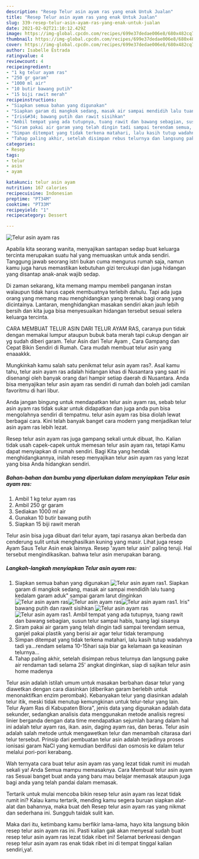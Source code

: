 ```yaml
---
description: "Resep Telur asin ayam ras yang enak Untuk Jualan"
title: "Resep Telur asin ayam ras yang enak Untuk Jualan"
slug: 339-resep-telur-asin-ayam-ras-yang-enak-untuk-jualan
date: 2021-02-02T21:10:12.429Z
image: https://img-global.cpcdn.com/recipes/699e37dedae006e8/680x482cq70/telur-asin-ayam-ras-foto-resep-utama.jpg
thumbnail: https://img-global.cpcdn.com/recipes/699e37dedae006e8/680x482cq70/telur-asin-ayam-ras-foto-resep-utama.jpg
cover: https://img-global.cpcdn.com/recipes/699e37dedae006e8/680x482cq70/telur-asin-ayam-ras-foto-resep-utama.jpg
author: Isabelle Estrada
ratingvalue: 4
reviewcount: 4
recipeingredient:
- "1 kg telur ayam ras"
- "250 gr garam"
- "1000 ml air"
- "10 butir bawang putih"
- "15 biji rawit merah"
recipeinstructions:
- "Siapkan semua bahan yang digunakan"
- "Siapkan garam di mangkok sedang, masak air sampai mendidih lalu tuang kedalam garam aduk&#34; sampai garam larut dinginkan"
- "Iris&#34; bawang putih dan rawit sisihkan"
- "Ambil tempat yang ada tutupnya, tuang rawit dan bawang sebagian, susun telur sampai habis, tuang lagi sisanya"
- "Siram pakai air garam yang telah dingin tadi sampai terendam semua, ganjel pakai plastik yang berisi air agar telur tidak terampung"
- "Simpan ditempat yang tidak terkena matahari, lalu kasih tutup wadahnya tadi ya...rendam selama 10-15hari saja biar ga kelamaan ga keasinan telurnya..."
- "Tahap paling akhir, setelah disimpan rebus telurnya dan langsung pake air rendaman tadi selama 25&#39; angkat dinginkan, siap di sajikan telur asin home madenya"
categories:
- Resep
tags:
- telur
- asin
- ayam

katakunci: telur asin ayam 
nutrition: 167 calories
recipecuisine: Indonesian
preptime: "PT34M"
cooktime: "PT33M"
recipeyield: "1"
recipecategory: Dessert

---
```



![Telur asin ayam ras](https://img-global.cpcdn.com/recipes/699e37dedae006e8/680x482cq70/telur-asin-ayam-ras-foto-resep-utama.jpg)

Apabila kita seorang wanita, menyajikan santapan sedap buat keluarga tercinta merupakan suatu hal yang memuaskan untuk anda sendiri. Tanggung jawab seorang istri bukan cuma mengurus rumah saja, namun kamu juga harus memastikan kebutuhan gizi tercukupi dan juga hidangan yang disantap anak-anak wajib sedap.

Di zaman  sekarang, kita memang mampu membeli panganan instan walaupun tidak harus capek membuatnya terlebih dahulu. Tapi ada juga orang yang memang mau menghidangkan yang terenak bagi orang yang dicintainya. Lantaran, menghidangkan masakan sendiri akan jauh lebih bersih dan kita juga bisa menyesuaikan hidangan tersebut sesuai selera keluarga tercinta. 

CARA MEMBUAT TELUR ASIN DARI TELUR AYAM RAS, caranya pun tidak dengan memakai lumpur ataupun bubuk bata merah tapi cukup dengan air yg sudah diberi garam. Telur Asin dari Telur Ayam , Cara Gampang dan Cepat Bikin Sendiri di Rumah. Cara mudah membuat telur asin yang enaaakkk.

Mungkinkah kamu salah satu penikmat telur asin ayam ras?. Asal kamu tahu, telur asin ayam ras adalah hidangan khas di Nusantara yang saat ini disenangi oleh banyak orang dari hampir setiap daerah di Nusantara. Anda bisa menyajikan telur asin ayam ras sendiri di rumah dan boleh jadi camilan favoritmu di hari libur.

Anda jangan bingung untuk mendapatkan telur asin ayam ras, sebab telur asin ayam ras tidak sukar untuk didapatkan dan juga anda pun bisa mengolahnya sendiri di tempatmu. telur asin ayam ras bisa diolah lewat berbagai cara. Kini telah banyak banget cara modern yang menjadikan telur asin ayam ras lebih lezat.

Resep telur asin ayam ras juga gampang sekali untuk dibuat, lho. Kalian tidak usah capek-capek untuk memesan telur asin ayam ras, tetapi Kamu dapat menyiapkan di rumah sendiri. Bagi Kita yang hendak menghidangkannya, inilah resep menyajikan telur asin ayam ras yang lezat yang bisa Anda hidangkan sendiri.

<!--inarticleads1-->

##### Bahan-bahan dan bumbu yang diperlukan dalam menyiapkan Telur asin ayam ras:

1. Ambil 1 kg telur ayam ras
1. Ambil 250 gr garam
1. Sediakan 1000 ml air
1. Gunakan 10 butir bawang putih
1. Siapkan 15 biji rawit merah


Telur asin bisa juga dibuat dari telur ayam, tapi rasanya akan berbeda dan cenderung sulit untuk menghasilkan kuning yang masir. Lihat juga resep Ayam Saus Telur Asin enak lainnya. Resep &#39;ayam telur asin&#39; paling teruji. Hal tersebut mengindikasikan. bahwa telur asin merupakan barang. 

<!--inarticleads2-->

##### Langkah-langkah menyiapkan Telur asin ayam ras:

1. Siapkan semua bahan yang digunakan
<img src="https://img-global.cpcdn.com/steps/dc2de1af498cf5da/160x128cq70/telur-asin-ayam-ras-langkah-memasak-1-foto.jpg" alt="Telur asin ayam ras">1. Siapkan garam di mangkok sedang, masak air sampai mendidih lalu tuang kedalam garam aduk&#34; sampai garam larut dinginkan
<img src="https://img-global.cpcdn.com/steps/4ab15c80eaaf6097/160x128cq70/telur-asin-ayam-ras-langkah-memasak-2-foto.jpg" alt="Telur asin ayam ras"><img src="https://img-global.cpcdn.com/steps/d76f3f344b11740e/160x128cq70/telur-asin-ayam-ras-langkah-memasak-2-foto.jpg" alt="Telur asin ayam ras"><img src="https://img-global.cpcdn.com/steps/e8fc65e016b5cf46/160x128cq70/telur-asin-ayam-ras-langkah-memasak-2-foto.jpg" alt="Telur asin ayam ras">1. Iris&#34; bawang putih dan rawit sisihkan
<img src="https://img-global.cpcdn.com/steps/64ece23ad27031d5/160x128cq70/telur-asin-ayam-ras-langkah-memasak-3-foto.jpg" alt="Telur asin ayam ras"><img src="https://img-global.cpcdn.com/steps/caaf7b50a39aea39/160x128cq70/telur-asin-ayam-ras-langkah-memasak-3-foto.jpg" alt="Telur asin ayam ras">1. Ambil tempat yang ada tutupnya, tuang rawit dan bawang sebagian, susun telur sampai habis, tuang lagi sisanya
1. Siram pakai air garam yang telah dingin tadi sampai terendam semua, ganjel pakai plastik yang berisi air agar telur tidak terampung
1. Simpan ditempat yang tidak terkena matahari, lalu kasih tutup wadahnya tadi ya...rendam selama 10-15hari saja biar ga kelamaan ga keasinan telurnya...
1. Tahap paling akhir, setelah disimpan rebus telurnya dan langsung pake air rendaman tadi selama 25&#39; angkat dinginkan, siap di sajikan telur asin home madenya


Telur asin adalah istilah umum untuk masakan berbahan dasar telur yang diawetkan dengan cara diasinkan (diberikan garam berlebih untuk menonaktifkan enzim perombak). Kebanyakan telur yang diasinkan adalah telur itik, meski tidak menutup kemungkinan untuk telur-telur yang lain. Telur Ayam Ras di Kabupaten Blora&#34;, jenis data yang digunakan adalah data sekunder, sedangkan analisis data menggunakan metode analisis regresi linier berganda dengan data time mendapatkan sejumlah barang dalam hal ini adalah telur ayam ras, ikan. asin, daging ayam ras, dan beras. Telur asin adalah salah metode untuk mengawetkan telur dan menambah citarasa dari telur tersebut. Prinsip dari pembuatan telur asin adalah terjadinya proses ionisasi garam NaCl yang kemudian berdifusi dan osmosis ke dalam telur melalui pori-pori kerabang. 

Wah ternyata cara buat telur asin ayam ras yang lezat tidak rumit ini mudah sekali ya! Anda Semua mampu memasaknya. Cara Membuat telur asin ayam ras Sesuai banget buat anda yang baru mau belajar memasak ataupun juga bagi anda yang telah pandai dalam memasak.

Tertarik untuk mulai mencoba bikin resep telur asin ayam ras lezat tidak rumit ini? Kalau kamu tertarik, mending kamu segera buruan siapkan alat-alat dan bahannya, maka buat deh Resep telur asin ayam ras yang nikmat dan sederhana ini. Sungguh taidak sulit kan. 

Maka dari itu, ketimbang kamu berfikir lama-lama, hayo kita langsung bikin resep telur asin ayam ras ini. Pasti kalian gak akan menyesal sudah buat resep telur asin ayam ras lezat tidak ribet ini! Selamat berkreasi dengan resep telur asin ayam ras enak tidak ribet ini di tempat tinggal kalian sendiri,ya!.

